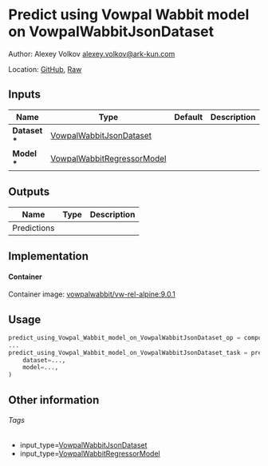 <!-- BEGIN_GENERATED_CONTENT -->
# Predict using Vowpal Wabbit model on VowpalWabbitJsonDataset

Author: Alexey Volkov <alexey.volkov@ark-kun.com>

Location: [GitHub](https://github.com/Ark-kun/pipeline_components/blob/master/components/ML_frameworks/Vowpal_Wabbit/Predict/from_VowpalWabbitJsonDataset/component.yaml), [Raw](https://raw.githubusercontent.com/Ark-kun/pipeline_components/master/components/ML_frameworks/Vowpal_Wabbit/Predict/from_VowpalWabbitJsonDataset/component.yaml)

## Inputs

|Name|Type|Default|Description|
|-|-|-|-|
|**Dataset** **\***|[VowpalWabbitJsonDataset]|||
|**Model** **\***|[VowpalWabbitRegressorModel]|||

## Outputs

|Name|Type|Description|
|-|-|-|
|Predictions|||

## Implementation

#### Container

Container image: [vowpalwabbit/vw-rel-alpine:9.0.1](https://hub.docker.com/r/vowpalwabbit/vw-rel-alpine)

## Usage

```python
predict_using_Vowpal_Wabbit_model_on_VowpalWabbitJsonDataset_op = components.load_component_from_url("https://raw.githubusercontent.com/Ark-kun/pipeline_components/master/components/ML_frameworks/Vowpal_Wabbit/Predict/from_VowpalWabbitJsonDataset/component.yaml")
...
predict_using_Vowpal_Wabbit_model_on_VowpalWabbitJsonDataset_task = predict_using_Vowpal_Wabbit_model_on_VowpalWabbitJsonDataset_op(
    dataset=...,
    model=...,
)
```

## Other information

###### Tags

* input_type=[VowpalWabbitJsonDataset]
* input_type=[VowpalWabbitRegressorModel]

[VowpalWabbitJsonDataset]: https://github.com/Ark-kun/pipeline_components/tree/master/types/VowpalWabbitJsonDataset
[VowpalWabbitRegressorModel]: https://github.com/Ark-kun/pipeline_components/tree/master/types/VowpalWabbitRegressorModel
<!-- END_GENERATED_CONTENT -->
